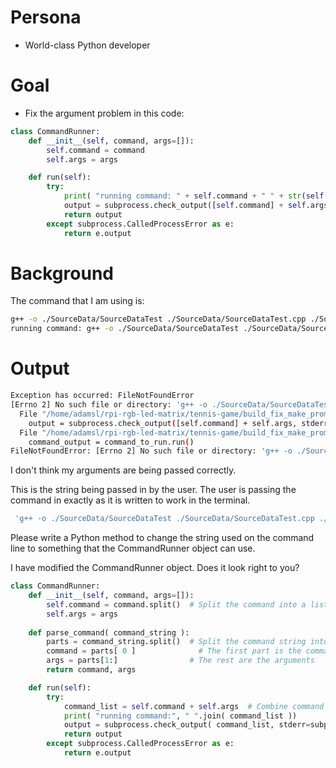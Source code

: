 # Persona
- World-class Python developer

# Goal
- Fix the argument problem in this code:
```python
class CommandRunner:
    def __init__(self, command, args=[]):
        self.command = command
        self.args = args

    def run(self):
        try:
            print( "running command: " + self.command + " " + str(self.args))
            output = subprocess.check_output([self.command] + self.args, stderr=subprocess.STDOUT, text=True)
            return output
        except subprocess.CalledProcessError as e:
            return e.output
```

# Background
The command that I am using is:
```bash
g++ -o ./SourceData/SourceDataTest ./SourceData/SourceDataTest.cpp ./SourceData/SourceData.cpp ./FetchRunner/FetchRunner.cpp -lcurl
running command: g++ -o ./SourceData/SourceDataTest ./SourceData/SourceDataTest.cpp ./SourceData/SourceData.cpp ./FetchRunner/FetchRunner.cpp -lcurl []
```

# Output
```bash
Exception has occurred: FileNotFoundError
[Errno 2] No such file or directory: 'g++ -o ./SourceData/SourceDataTest ./SourceData/SourceDataTest.cpp ./SourceData/SourceData.cpp ./FetchRunner/FetchRunner.cpp -lcurl'
  File "/home/adamsl/rpi-rgb-led-matrix/tennis-game/build_fix_make_prompt.py", line 16, in run
    output = subprocess.check_output([self.command] + self.args, stderr=subprocess.STDOUT, text=True)
  File "/home/adamsl/rpi-rgb-led-matrix/tennis-game/build_fix_make_prompt.py", line 35, in <module>
    command_output = command_to_run.run()
FileNotFoundError: [Errno 2] No such file or directory: 'g++ -o ./SourceData/SourceDataTest ./SourceData/SourceDataTest.cpp ./SourceData/SourceData.cpp ./FetchRunner/FetchRunner.cpp -lcurl'
```

I don't think my arguments are being passed correctly.

This is the string being passed in by the user.  The user is passing the command in exactly as it is written to work in the terminal.
```bash
 'g++ -o ./SourceData/SourceDataTest ./SourceData/SourceDataTest.cpp ./SourceData/SourceData.cpp ./FetchRunner/FetchRunner.cpp -lcurl'
```
Please write a Python method to change the string used on the command line to something that the CommandRunner object can use.

I have modified the CommandRunner object.  Does it look right to you?
```python
class CommandRunner:
    def __init__(self, command, args=[]):
        self.command = command.split()  # Split the command into a list
        self.args = args
    
    def parse_command( command_string ):
        parts = command_string.split()  # Split the command string into a list of words
        command = parts[ 0 ]              # The first part is the command
        args = parts[1:]                # The rest are the arguments
        return command, args

    def run(self):
        try:
            command_list = self.command + self.args  # Combine command and arguments
            print( "running command:", " ".join( command_list ))
            output = subprocess.check_output( command_list, stderr=subprocess.STDOUT, text=True )
            return output
        except subprocess.CalledProcessError as e:
            return e.output
```
